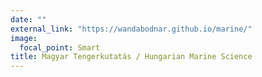 ```yaml
---
date: ""
external_link: "https://wandabodnar.github.io/marine/"
image:
  focal_point: Smart
title: Magyar Tengerkutatás / Hungarian Marine Science
---
```

